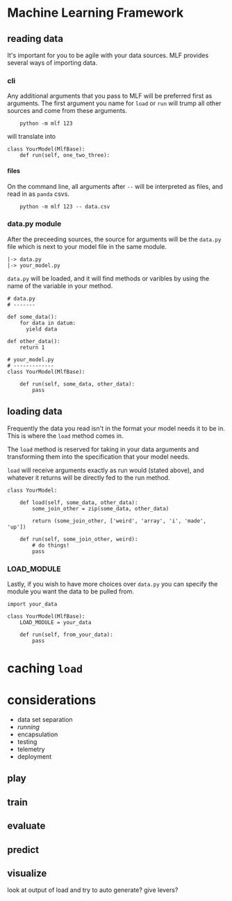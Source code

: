 # Machine Learning Framework



## reading data

It's important for you to be agile with your data sources. MLF provides several 
ways of importing data.

### cli

Any additional arguments that you pass to MLF will be preferred first as arguments.
The first argument you name for `load` or `run` will trump all other sources and 
come from these arguments.

```
    python -m mlf 123
```

will translate into

```
class YourModel(MlfBase):
    def run(self, one_two_three):
```

#### files

On the command line, all arguments after `--` will be interpreted as files, and 
read in as `panda` csvs.

```
    python -m mlf 123 -- data.csv
```

### data.py module

After the preceeding sources, the source for arguments will be the
`data.py` file which is next to your model file in the same module.

```
|-> data.py
|-> your_model.py
```

`data.py` will be loaded, and it will find methods or varibles by using the
name of the variable in your method.

```
# data.py
# -------

def some_data():
    for data in datum:
      yield data

def other_data():
    return 1

# your_model.py
# -------------
class YourModel(MlfBase):

    def run(self, some_data, other_data):
        pass
```

## loading data

Frequently the data you read isn't in the format your model needs it to be in.
This is where the `load` method comes in.

The `load` method is reserved for taking in your data arguments and transforming them 
into the specification that your model needs.

`load` will receive arguments exactly as run would (stated above), and whatever it returns will 
be directly fed to the run method.


```
class YourModel:

    def load(self, some_data, other_data):
        some_join_other = zip(some_data, other_data)

        return (some_join_other, ['weird', 'array', 'i', 'made', 'up'])
    
    def run(self, some_join_other, weird):
        # do things!
        pass

```

### LOAD_MODULE

Lastly, if you wish to have more choices over `data.py` you can specify the module you want the data to be pulled from.

```
import your_data

class YourModel(MlfBase):
    LOAD_MODULE = your_data

    def run(self, from_your_data):
        pass
```

# caching `load`

# considerations

* data set separation
* *running*
* encapsulation
* testing
* telemetry
* deployment

## play

## train

## evaluate

## predict

## visualize

look at output of load and try to auto generate? give levers?
